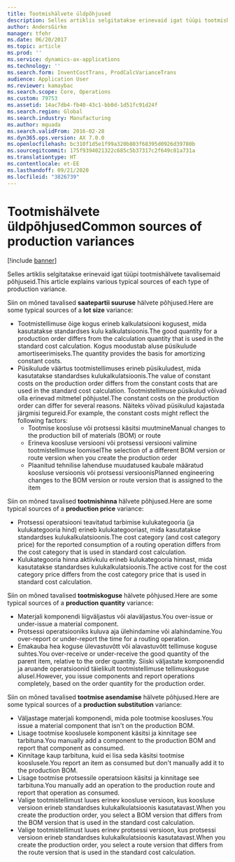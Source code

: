 ```yaml
---
title: Tootmishälvete üldpõhjused
description: Selles artiklis selgitatakse erinevaid igat tüüpi tootmishälvete tavalisemaid põhjuseid.
author: AndersGirke
manager: tfehr
ms.date: 06/20/2017
ms.topic: article
ms.prod: ''
ms.service: dynamics-ax-applications
ms.technology: ''
ms.search.form: InventCostTrans, ProdCalcVarianceTrans
audience: Application User
ms.reviewer: kamaybac
ms.search.scope: Core, Operations
ms.custom: 79753
ms.assetid: 14ac7db4-fb40-43c1-bb0d-1d51fc91d24f
ms.search.region: Global
ms.search.industry: Manufacturing
ms.author: mguada
ms.search.validFrom: 2016-02-28
ms.dyn365.ops.version: AX 7.0.0
ms.openlocfilehash: bc310f1d5e1f99a320b803f68395d0926d39780b
ms.sourcegitcommit: 175f9394021322c685c5b37317c2f649c81a731a
ms.translationtype: HT
ms.contentlocale: et-EE
ms.lasthandoff: 09/21/2020
ms.locfileid: "3826739"
---
```

# <a name="common-sources-of-production-variances"></a><span data-ttu-id="3d02c-103">Tootmishälvete üldpõhjused</span><span class="sxs-lookup"><span data-stu-id="3d02c-103">Common sources of production variances</span></span>

[!include [banner](../includes/banner.md)]

<span data-ttu-id="3d02c-104">Selles artiklis selgitatakse erinevaid igat tüüpi tootmishälvete tavalisemaid põhjuseid.</span><span class="sxs-lookup"><span data-stu-id="3d02c-104">This article explains various typical sources of each type of production variance.</span></span> 

<span data-ttu-id="3d02c-105">Siin on mõned tavalised **saatepartii suuruse** hälvete põhjused.</span><span class="sxs-lookup"><span data-stu-id="3d02c-105">Here are some typical sources of a **lot size** variance:</span></span>

-   <span data-ttu-id="3d02c-106">Tootmistellimuse õige kogus erineb kalkulatsiooni kogusest, mida kasutatakse standardses kulu kalkulatsioonis.</span><span class="sxs-lookup"><span data-stu-id="3d02c-106">The good quantity for a production order differs from the calculation quantity that is used in the standard cost calculation.</span></span> <span data-ttu-id="3d02c-107">Kogus moodustab aluse püsikulude amortiseerimiseks.</span><span class="sxs-lookup"><span data-stu-id="3d02c-107">The quantity provides the basis for amortizing constant costs.</span></span>
-   <span data-ttu-id="3d02c-108">Püsikulude väärtus tootmistellimuses erineb püsikuludest, mida kasutatakse standardses kulukalkulatsioonis.</span><span class="sxs-lookup"><span data-stu-id="3d02c-108">The value of constant costs on the production order differs from the constant costs that are used in the standard cost calculation.</span></span> <span data-ttu-id="3d02c-109">Tootmistellimuse püsikulud võivad olla erinevad mitmetel põhjustel.</span><span class="sxs-lookup"><span data-stu-id="3d02c-109">The constant costs on the production order can differ for several reasons.</span></span> <span data-ttu-id="3d02c-110">Näiteks võivad püsikulud kajastada järgmisi tegureid.</span><span class="sxs-lookup"><span data-stu-id="3d02c-110">For example, the constant costs might reflect the following factors:</span></span>
    -   <span data-ttu-id="3d02c-111">Tootmise koosluse või protsessi käsitsi muutmine</span><span class="sxs-lookup"><span data-stu-id="3d02c-111">Manual changes to the production bill of materials (BOM) or route</span></span>
    -   <span data-ttu-id="3d02c-112">Erineva koosluse versiooni või protsessi versiooni valimine tootmistellimuse loomisel</span><span class="sxs-lookup"><span data-stu-id="3d02c-112">The selection of a different BOM version or route version when you create the production order</span></span>
    -   <span data-ttu-id="3d02c-113">Plaanitud tehnilise lahenduse muudatused kaubale määratud koosluse versioonis või protsessi versioonis</span><span class="sxs-lookup"><span data-stu-id="3d02c-113">Planned engineering changes to the BOM version or route version that is assigned to the item</span></span>

<span data-ttu-id="3d02c-114">Siin on mõned tavalised **tootmishinna** hälvete põhjused.</span><span class="sxs-lookup"><span data-stu-id="3d02c-114">Here are some typical sources of a **production price** variance:</span></span>

-   <span data-ttu-id="3d02c-115">Protsessi operatsiooni teavitatud tarbimise kulukategooria (ja kulukategooria hind) erineb kulukategooriast, mida kasutatakse standardses kulukalkulatsioonis.</span><span class="sxs-lookup"><span data-stu-id="3d02c-115">The cost category (and cost category price) for the reported consumption of a routing operation differs from the cost category that is used in standard cost calculation.</span></span>
-   <span data-ttu-id="3d02c-116">Kulukategooria hinna aktiivkulu erineb kulukategooria hinnast, mida kasutatakse standardses kulukalkulatsioonis.</span><span class="sxs-lookup"><span data-stu-id="3d02c-116">The active cost for the cost category price differs from the cost category price that is used in standard cost calculation.</span></span>

<span data-ttu-id="3d02c-117">Siin on mõned tavalised **tootmiskoguse** hälvete põhjused.</span><span class="sxs-lookup"><span data-stu-id="3d02c-117">Here are some typical sources of a **production quantity** variance:</span></span>

-   <span data-ttu-id="3d02c-118">Materjali komponendi liigväljastus või alaväljastus.</span><span class="sxs-lookup"><span data-stu-id="3d02c-118">You over-issue or under-issue a material component.</span></span>
-   <span data-ttu-id="3d02c-119">Protsessi operatsiooniks kuluva aja ülehindamine või alahindamine.</span><span class="sxs-lookup"><span data-stu-id="3d02c-119">You over-report or under-report the time for a routing operation.</span></span>
-   <span data-ttu-id="3d02c-120">Emakauba hea koguse ülevastuvõtt või alavastuvõtt tellimuse koguse suhtes.</span><span class="sxs-lookup"><span data-stu-id="3d02c-120">You over-receive or under-receive the good quantity of the parent item, relative to the order quantity.</span></span> <span data-ttu-id="3d02c-121">Siiski väljastate komponendid ja aruande operatsioonid täielikult tootmistellimuse tellimuskoguse alusel.</span><span class="sxs-lookup"><span data-stu-id="3d02c-121">However, you issue components and report operations completely, based on the order quantity for the production order.</span></span>

<span data-ttu-id="3d02c-122">Siin on mõned tavalised **tootmise asendamise** hälvete põhjused.</span><span class="sxs-lookup"><span data-stu-id="3d02c-122">Here are some typical sources of a **production substitution** variance:</span></span>

-   <span data-ttu-id="3d02c-123">Väljastage materjali komponendi, mida pole tootmise koosluses.</span><span class="sxs-lookup"><span data-stu-id="3d02c-123">You issue a material component that isn't on the production BOM.</span></span>
-   <span data-ttu-id="3d02c-124">Lisage tootmise kooslusele komponent käsitsi ja kinnitage see tarbituna.</span><span class="sxs-lookup"><span data-stu-id="3d02c-124">You manually add a component to the production BOM and report that component as consumed.</span></span>
-   <span data-ttu-id="3d02c-125">Kinnitage kaup tarbituna, kuid ei lisa seda käsitsi tootmise kooslusele.</span><span class="sxs-lookup"><span data-stu-id="3d02c-125">You report an item as consumed but don't manually add it to the production BOM.</span></span>
-   <span data-ttu-id="3d02c-126">Lisage tootmise protsessile operatsioon käsitsi ja kinnitage see tarbituna.</span><span class="sxs-lookup"><span data-stu-id="3d02c-126">You manually add an operation to the production route and report that operation as consumed.</span></span>
-   <span data-ttu-id="3d02c-127">Valige tootmistellimust luues erinev koosluse versioon, kus koosluse versioon erineb standardses kulukalkulatsioonis kasutatavast.</span><span class="sxs-lookup"><span data-stu-id="3d02c-127">When you create the production order, you select a BOM version that differs from the BOM version that is used in the standard cost calculation.</span></span>
-   <span data-ttu-id="3d02c-128">Valige tootmistellimust luues erinev protsessi versioon, kus protsessi versioon erineb standardses kulukalkulatsioonis kasutatavast.</span><span class="sxs-lookup"><span data-stu-id="3d02c-128">When you create the production order, you select a route version that differs from the route version that is used in the standard cost calculation.</span></span>




